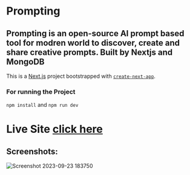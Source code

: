 # Prompting

## Prompting is an open-source AI prompt based tool for modren world to discover, create and share creative prompts. Built by Nextjs and MongoDB

This is a [Next.js](https://nextjs.org/) project bootstrapped with [`create-next-app`](https://github.com/vercel/next.js/tree/canary/packages/create-next-app).

### For running the Project

`npm install`
and
`npm run dev`

# Live Site [click here](https://prompting-ai.vercel.app/)

## Screenshots:

![Screenshot 2023-09-23 183750](https://github.com/amanr-dev/prompting/assets/124811276/18a7a449-85bf-4b70-9d98-bc32b3874e30)
